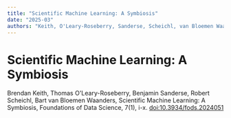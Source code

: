 ```yaml
---
title: "Scientific Machine Learning: A Symbiosis"
date: "2025-03"
authors: "Keith, O'Leary-Roseberry, Sanderse, Scheichl, van Bloemen Waanders"
---
```


# Scientific Machine Learning: A Symbiosis

Brendan Keith, Thomas O'Leary-Roseberry, Benjamin Sanderse, Robert Scheichl, Bart van Bloemen Waanders, Scientific Machine Learning: A Symbiosis, Foundations of Data Science, 7(1), i-x. [doi:10.3934/fods.2024051](https://doi.org/10.3934/fods.2024051)

